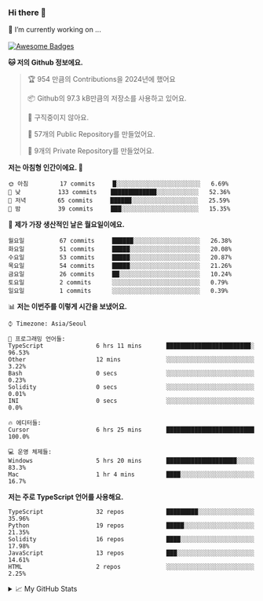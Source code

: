 ### Hi there 👋 
🔭 I’m currently working on ... </br></br>
[![Awesome Badges](https://img.shields.io/badge/Introduce-EN-green.svg)](https://github.com/tlatkdgus1/tlatkdgus1/blob/main/README.md.en)

<!--START_SECTION:waka-->
**🐱 저의 Github 정보에요.** 

> 🏆 954 만큼의 Contributions을 2024년에 했어요
 > 
> 📦 Github의 97.3 kB만큼의 저장소를 사용하고 있어요. 
 > 
> 🚫 구직중이지 않아요.
 > 
> 📜 57개의 Public Repository를 만들었어요. 
 > 
> 🔑 9개의 Private Repository를 만들었어요.  

**저는 아침형 인간이에요. 🐤** 

```text
🌞 아침         17 commits     █░░░░░░░░░░░░░░░░░░░░░░░░   6.69% 
🌆 낮　         133 commits    █████████████░░░░░░░░░░░░   52.36% 
🌃 저녁         65 commits     ██████░░░░░░░░░░░░░░░░░░░   25.59% 
🌙 밤　         39 commits     ███░░░░░░░░░░░░░░░░░░░░░░   15.35%

```
📅 **제가 가장 생산적인 날은 월요일이에요.** 

```text
월요일          67 commits     ██████░░░░░░░░░░░░░░░░░░░   26.38% 
화요일          51 commits     █████░░░░░░░░░░░░░░░░░░░░   20.08% 
수요일          53 commits     █████░░░░░░░░░░░░░░░░░░░░   20.87% 
목요일          54 commits     █████░░░░░░░░░░░░░░░░░░░░   21.26% 
금요일          26 commits     ██░░░░░░░░░░░░░░░░░░░░░░░   10.24% 
토요일          2 commits      ░░░░░░░░░░░░░░░░░░░░░░░░░   0.79% 
일요일          1 commits      ░░░░░░░░░░░░░░░░░░░░░░░░░   0.39%

```


📊 **저는 이번주를 이렇게 시간을 보냈어요.** 

```text
⌚︎ Timezone: Asia/Seoul

💬 프로그래밍 언어들: 
TypeScript               6 hrs 11 mins       ████████████████████████░   96.53% 
Other                    12 mins             ░░░░░░░░░░░░░░░░░░░░░░░░░   3.22% 
Bash                     0 secs              ░░░░░░░░░░░░░░░░░░░░░░░░░   0.23% 
Solidity                 0 secs              ░░░░░░░░░░░░░░░░░░░░░░░░░   0.01% 
INI                      0 secs              ░░░░░░░░░░░░░░░░░░░░░░░░░   0.0%

🔥 에디터들: 
Cursor                   6 hrs 25 mins       █████████████████████████   100.0%

💻 운영 체제들: 
Windows                  5 hrs 20 mins       ████████████████████░░░░░   83.3% 
Mac                      1 hr 4 mins         ████░░░░░░░░░░░░░░░░░░░░░   16.7%

```

**저는 주로 TypeScript 언어를 사용해요.** 

```text
TypeScript               32 repos            █████████░░░░░░░░░░░░░░░░   35.96% 
Python                   19 repos            █████░░░░░░░░░░░░░░░░░░░░   21.35% 
Solidity                 16 repos            ████░░░░░░░░░░░░░░░░░░░░░   17.98% 
JavaScript               13 repos            ███░░░░░░░░░░░░░░░░░░░░░░   14.61% 
HTML                     2 repos             ░░░░░░░░░░░░░░░░░░░░░░░░░   2.25%

```



<!--END_SECTION:waka-->

<details>
<summary>📈 My GitHub Stats</summary>
<p align="center"> <img src="https://github-readme-stats.vercel.app/api?username=tlatkdgus1&show_icons=true" alt="tlatkdgus1" />
</details>
